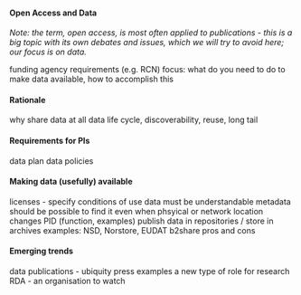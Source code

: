 
#### Open Access and Data

_Note: the term, open access, is most often applied to publications - this is a big topic with its own debates and issues, which we will try to avoid here; our focus is on data._ 

funding agency requirements (e.g. RCN)
focus: what do you need to do to make data available, how to accomplish this

#### Rationale

why share data at all
data life cycle, discoverability, reuse, long tail

#### Requirements for PIs

data plan
data policies

#### Making data (usefully) available

licenses - specify conditions of use
data must be understandable
metadata
should be possible to find it even when phsyical or network location changes
PID (function, examples)
publish data in repositories / store in archives
examples: NSD, Norstore, EUDAT b2share 
pros and cons

#### Emerging trends

data publications - ubiquity press examples
a new type of role for research
RDA - an organisation to watch
